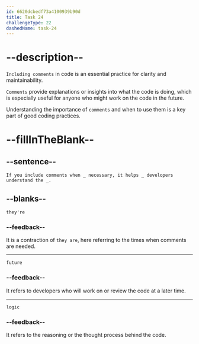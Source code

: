 ```yaml
---
id: 6620dcbedf73a4100939b90d
title: Task 24
challengeType: 22
dashedName: task-24
---
```


<!--
AUDIO REFERENCE:
Sarah: If you include comments when they're necessary, it helps future developers understand the logic.
-->

# --description--

`Including comments` in code is an essential practice for clarity and maintainability.

`Comments` provide explanations or insights into what the code is doing, which is especially useful for anyone who might work on the code in the future.

Understanding the importance of `comments` and when to use them is a key part of good coding practices.

# --fillInTheBlank--

## --sentence--

`If you include comments when _ necessary, it helps _ developers understand the _.`

## --blanks--

`they're`

### --feedback--

It is a contraction of `they are`, here referring to the times when comments are needed.

---

`future`

### --feedback--

It refers to developers who will work on or review the code at a later time.

---

`logic`

### --feedback--

It refers to the reasoning or the thought process behind the code.

